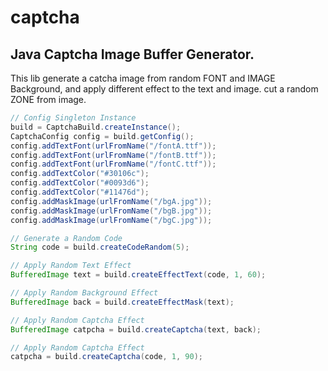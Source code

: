 # captcha

## Java Captcha Image Buffer Generator.

This lib generate a catcha image from random FONT and IMAGE Background, and apply different effect to the text and image. cut a random ZONE from image.

```java
// Config Singleton Instance
build = CaptchaBuild.createInstance();
CaptchaConfig config = build.getConfig();
config.addTextFont(urlFromName("/fontA.ttf"));
config.addTextFont(urlFromName("/fontB.ttf"));
config.addTextFont(urlFromName("/fontC.ttf"));
config.addTextColor("#30106c");
config.addTextColor("#0093d6");
config.addTextColor("#11476d");
config.addMaskImage(urlFromName("/bgA.jpg"));
config.addMaskImage(urlFromName("/bgB.jpg"));
config.addMaskImage(urlFromName("/bgC.jpg"));

// Generate a Random Code
String code = build.createCodeRandom(5);

// Apply Random Text Effect
BufferedImage text = build.createEffectText(code, 1, 60);

// Apply Random Background Effect
BufferedImage back = build.createEffectMask(text);

// Apply Random Captcha Effect
BufferedImage catpcha = build.createCaptcha(text, back);

// Apply Random Captcha Effect
catpcha = build.createCaptcha(code, 1, 90);
```



